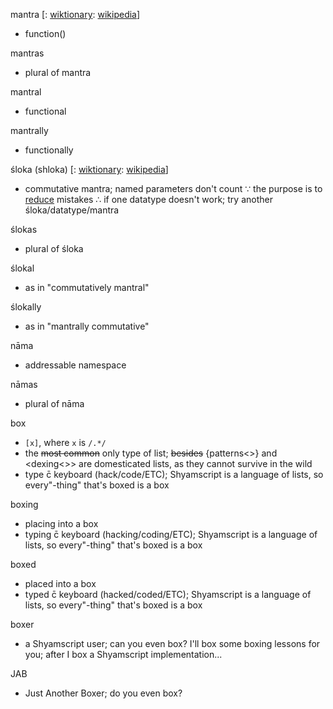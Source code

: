 mantra [: [wiktionary](https://en.wiktionary.org/wiki/mantra#English): [wikipedia](https://en.wikipedia.org/wiki/Mantra)]
* function()

mantras
* plural of mantra

mantral
* functional

mantrally
* functionally

śloka (shloka) [: [wiktionary](https://en.wiktionary.org/wiki/shloka#English): [wikipedia](https://en.wikipedia.org/wiki/Shloka)]
* commutative mantra; named parameters don't count ∵ the purpose is to [reduce](https://xkcd.com/1161/) mistakes ∴ if one datatype doesn't work; try another śloka/datatype/mantra

ślokas
* plural of śloka

ślokal
* as in "commutatively mantral"

ślokally 
* as in "mantrally commutative"

nāma
* addressable namespace

nāmas
* plural of nāma

box
* `[x]`, where `x` is `/.*/`
* the ~~most common~~ only type of list; ~~besides~~ {patterns<>} and <dexing<>> are domesticated lists, as they cannot survive in the wild
* type c̄ keyboard (hack/code/ETC); Shyamscript is a language of lists, so every"-thing" that's boxed is a box

boxing
* placing into a box
* typing c̄ keyboard (hacking/coding/ETC); Shyamscript is a language of lists, so every"-thing" that's boxed is a box

boxed
* placed into a box
* typed c̄ keyboard (hacked/coded/ETC); Shyamscript is a language of lists, so every"-thing" that's boxed is a box

boxer
* a Shyamscript user; can you even box? I'll box some boxing lessons for you; after I box a Shyamscript implementation...

JAB
* Just Another Boxer; do you even box?
